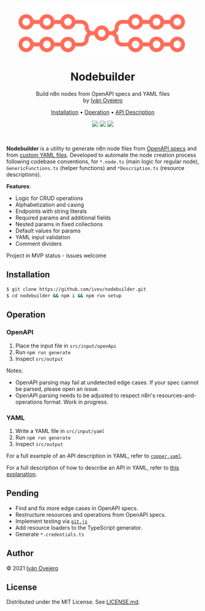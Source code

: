 <p align="center">
  <img src="docs/logo.png" width="450" alt="Nodemaker" />
</p>

<p align="center">
  <h1 align="center">Nodebuilder</h1>
</p>

<p align="center">
  Build n8n nodes from OpenAPI specs and YAML files<br />
  by <a href="https://github.com/ivov">Iván Ovejero</a>
</p>

<p align="center">
  <a href="#installation">Installation</a> •
  <a href="#operation">Operation</a> •
  <a href="/docs/nodebuilder-yaml.md">API Description</a>
</p>

<p align="center">
  <img src="https://img.shields.io/badge/stage-MVP-blue">
  <a href="https://github.com/n8n-io"><img src="https://img.shields.io/badge/org-n8n-ff6d5a"></a>
  <img src="https://img.shields.io/badge/license-MIT-brightgreen">
</p>

<br/>

**Nodebuilder** is a utility to generate n8n node files from [OpenAPI specs](https://github.com/OAI/OpenAPI-Specification) and from [custom YAML files](#yaml). Developed to automate the node creation process following codebase conventions, for `*.node.ts` (main logic for regular node), `GenericFunctions.ts` (helper functions) and `*Description.ts` (resource descriptions).

<!-- <p align="center">
  <img src="docs/screenshot.png">
</p> -->

**Features**:
- Logic for CRUD operations
- Alphabetization and casing
- Endpoints with string literals
- Required params and additional fields
- Nested params in fixed collections
- Default values for params
- YAML input validation
- Comment dividers

Project in MVP status - issues welcome

## Installation

```sh
$ git clone https://github.com/ivov/nodebuilder.git
$ cd nodebuilder && npm i && npm run setup
```

## Operation

### OpenAPI

1. Place the input file in `src/input/openApi`
2. Run `npm run generate`
3. Inspect `src/output`

Notes:
- OpenAPI parsing may fail at undetected edge cases. If your spec cannot be parsed, please open an issue.
- OpenAPI parsing needs to be adjusted to respect n8n's resources-and-operations format. Work in progress.

### YAML

1. Write a YAML file in `src/input/yaml`
2. Run `npm run generate`
3. Inspect `src/output`

For a full example of an API description in YAML, refer to [`copper.yaml`](https://github.com/ivov/nodebuilder/blob/main/src/input/yaml/copper.yaml).

For a full description of how to describe an API in YAML, refer to [this explanation](https://github.com/ivov/nodebuilder/blob/main/docs/nodebuilder-yaml.md).

## Pending

- Find and fix more edge cases in OpenAPI specs.
- Restructure resources and operations from OpenAPI specs.
- Implement testing via [`git.js`](https://github.com/steveukx/git-js)
- Add resource loaders to the TypeScript generator.
- Generate `*.credentials.ts`

## Author

© 2021 [Iván Ovejero](https://github.com/ivov)

## License

Distributed under the MIT License. See [LICENSE.md](LICENSE.md).
